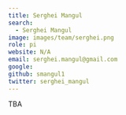 ```yaml
---
title: Serghei Mangul
search:
  - Serghei Mangul
image: images/team/serghei.png
role: pi
website: N/A
email: serghei.mangul@gmail.com
google: 
github: smangul1
twitter: serghei_mangul
---
```

TBA
